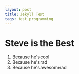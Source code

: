 ```yaml
---
layout: post
title: Jekyll Test
tags: test programming
---
```


<h1>Steve is the Best</h1>

1. Because he's cool
2. Because he's rad
3. Because he's awesomerad
